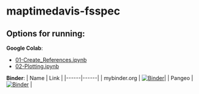 # maptimedavis-fsspec

## Options for running:

__Google Colab__:
* [01-Create_References.ipynb](https://colab.research.google.com/github/lsterzinger/maptimedavis-fsspec/blob/main/01-Create_References.ipynb)
* [02-Plotting.ipynb](https://colab.research.google.com/github/lsterzinger/maptimedavis-fsspec/blob/main/02-Plotting.ipynb)

__Binder__:
| Name | Link |
|------|------|
| mybinder.org | [![Binder](https://mybinder.org/badge_logo.svg)](https://mybinder.org/v2/gh/lsterzinger/maptimedavis-fsspec/main)|
| Pangeo | [![Binder](https://mybinder.org/badge_logo.svg)](https://binder.pangeo.io/v2/gh/lsterzinger/maptimedavis-fsspec/main) |
